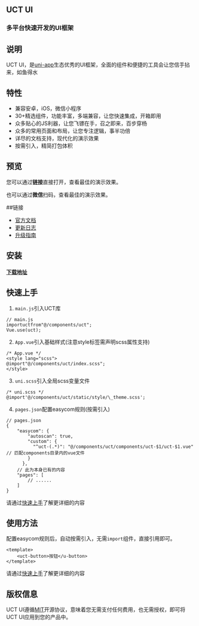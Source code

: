 

## UCT UI

### 多平台快速开发的UI框架

## 说明

UCT UI，是[uni-app](https://uniapp.dcloud.io/)生态优秀的UI框架，全面的组件和便捷的工具会让您信手拈来，如鱼得水

## 特性

*   兼容安卓，iOS，微信小程序
*   30+精选组件，功能丰富，多端兼容，让您快速集成，开箱即用
*   众多贴心的JS利器，让您飞镖在手，召之即来，百步穿杨
*   众多的常用页面和布局，让您专注逻辑，事半功倍
*   详尽的文档支持，现代化的演示效果
*   按需引入，精简打包体积

## 预览
您可以通过**链接**直接打开，查看最佳的演示效果。  

也可以通过**微信**扫码，查看最佳的演示效果。  


##链接

*   [官方文档](https://uct-1257264070.cos-website.ap-guangzhou.myqcloud.com/)
*   [更新日志](https://uct-1257264070.cos-website.ap-guangzhou.myqcloud.com/guide/uct-guide/update-log.html)
*   [升级指南](https://uct-1257264070.cos-website.ap-guangzhou.myqcloud.com/guide/uct-guide/update-guide.html)



## 安装

#### [**下载地址**]()

## 快速上手

1.  `main.js`引入UCT库

~~~
// main.js
importuctfrom"@/components/uct";
Vue.use(uct);
~~~

2.  `App.vue`引入基础样式(注意style标签需声明scss属性支持)

~~~
/* App.vue */
<style lang="scss">
@import"@/components/uct/index.scss";
</style>
~~~

3.  `uni.scss`引入全局scss变量文件

~~~
/* uni.scss */
@import'@/components/uct/static/style/\_theme.scss';
~~~

4.  `pages.json`配置easycom规则(按需引入)

~~~
// pages.json
{
    "easycom": {
        "autoscan": true,
        "custom": {
          "^uct-(.*)": "@/components/uct/components/uct-$1/uct-$1.vue" // 匹配components目录内的vue文件
        }
      },
	// 此为本身已有的内容
	"pages": [
		// ......
	]
}
~~~

请通过[快速上手](https://uct-1257264070.cos-website.ap-guangzhou.myqcloud.com/guide/uct-guide/start.html)了解更详细的内容

## 使用方法

配置easycom规则后，自动按需引入，无需`import`组件，直接引用即可。

~~~
<template>
	<uct-button>按钮</u-button>
</template>
~~~

请通过[快速上手](https://uct-1257264070.cos-website.ap-guangzhou.myqcloud.com/guide/uct-guide/start.html)了解更详细的内容

## 版权信息

UCT UI遵循[MIT](https://en.wikipedia.org/wiki/MIT_License)开源协议，意味着您无需支付任何费用，也无需授权，即可将UCT UI应用到您的产品中。